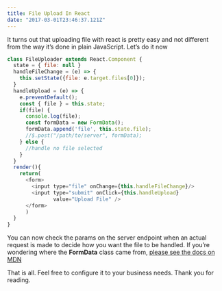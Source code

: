 ```yaml
---
title: File Upload In React 
date: "2017-03-01T23:46:37.121Z"
---
```


It turns out that uploading file with react is pretty easy and not different from the way it’s done in plain JavaScript. Let’s do it now

```javascript
class FileUploader extends React.Component {
  state = { file: null }
  handleFileChange = (e) => {
    this.setState({file: e.target.files[0]});
  }
  handleUpload = (e) => {
    e.preventDefault();
    const { file } = this.state;
    if(file) {
      console.log(file);
      const formData = new FormData();
      formData.append('file', this.state.file);
      //$.post("/path/to/server", formData);
    } else {
      //handle no file selected
    }
  }
  render(){
    return(
      <form>
        <input type="file" onChange={this.handleFileChange}/>
        <input type="submit" onClick={this.handleUpload} 
               value="Upload File" />
      </form>
      )
  }
}
```

You can now check the params on the server endpoint when an actual request is made to decide how you want the file to be handled. If you’re wondering where the **FormData** class came from, [please see the docs on MDN](https://developer.mozilla.org/en/docs/Web/API/FormData)

That is all. Feel free to configure it to your business needs. Thank you for reading.
